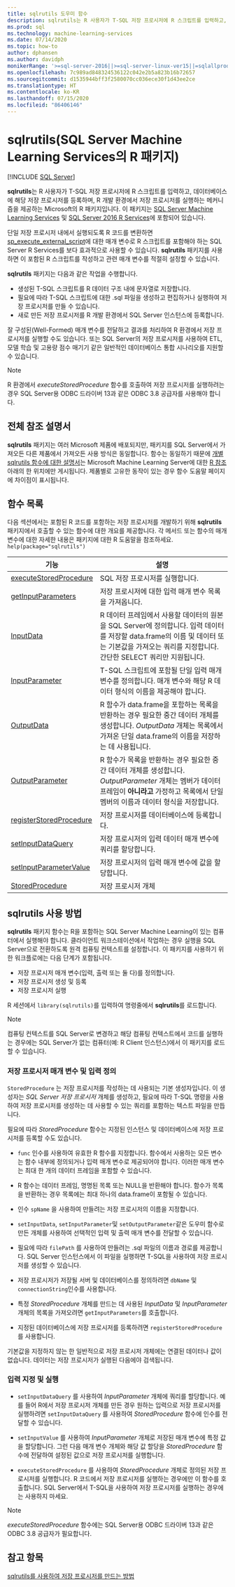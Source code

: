 ```yaml
---
title: sqlrutils 도우미 함수
description: sqlrutils는 R 사용자가 T-SQL 저장 프로시저에 R 스크립트를 입력하고, 데이터베이스에 해당 저장 프로시저를 등록하며, R 개발 환경에서 저장 프로시저를 실행하는 메커니즘을 제공하는 Microsoft의 R 패키지입니다. 이 패키지는 SQL Server Machine Learning Services 및 SQL Server 2016 R Services에 포함되어 있습니다.
ms.prod: sql
ms.technology: machine-learning-services
ms.date: 07/14/2020
ms.topic: how-to
author: dphansen
ms.author: davidph
monikerRange: '>=sql-server-2016||>=sql-server-linux-ver15||=sqlallproducts-allversions'
ms.openlocfilehash: 7c989ad848324536122c042e2b5a823b16b72657
ms.sourcegitcommit: d1535944bff3f2580070cc036ece30f1d43ee2ce
ms.translationtype: HT
ms.contentlocale: ko-KR
ms.lasthandoff: 07/15/2020
ms.locfileid: "86406146"
---
```

# <a name="sqlrutils-r-package-in-sql-server-machine-learning-services"></a>sqlrutils(SQL Server Machine Learning Services의 R 패키지)
 [!INCLUDE [SQL Server](../../includes/applies-to-version/sqlserver.md)]

**sqlrutils**는 R 사용자가 T-SQL 저장 프로시저에 R 스크립트를 입력하고, 데이터베이스에 해당 저장 프로시저를 등록하며, R 개발 환경에서 저장 프로시저를 실행하는 메커니즘을 제공하는 Microsoft의 R 패키지입니다. 이 패키지는 [SQL Server Machine Learning Services](../sql-server-machine-learning-services.md) 및 [SQL Server 2016 R Services](sql-server-r-services.md)에 포함되어 있습니다.

단일 저장 프로시저 내에서 실행되도록 R 코드를 변환하면 [sp_execute_external_script](../../relational-databases/system-stored-procedures/sp-execute-external-script-transact-sql.md)에 대한 매개 변수로 R 스크립트를 포함해야 하는 SQL Server R Services를 보다 효과적으로 사용할 수 있습니다. **sqlrutils** 패키지를 사용하면 이 포함된 R 스크립트를 작성하고 관련 매개 변수를 적절히 설정할 수 있습니다.

**sqlrutils** 패키지는 다음과 같은 작업을 수행합니다.

- 생성된 T-SQL 스크립트를 R 데이터 구조 내에 문자열로 저장합니다.
- 필요에 따라 T-SQL 스크립트에 대한 .sql 파일을 생성하고 편집하거나 실행하여 저장 프로시저를 만들 수 있습니다.
- 새로 만든 저장 프로시저를 R 개발 환경에서 SQL Server 인스턴스에 등록합니다.

잘 구성된(Well-Formed) 매개 변수를 전달하고 결과를 처리하여 R 환경에서 저장 프로시저를 실행할 수도 있습니다. 또는 SQL Server의 저장 프로시저를 사용하여 ETL, 모델 학습 및 고용량 점수 매기기 같은 일반적인 데이터베이스 통합 시나리오를 지원할 수 있습니다.

> [!NOTE]
> R 환경에서 *executeStoredProcedure* 함수를 호출하여 저장 프로시저를 실행하려는 경우 SQL Server용 ODBC 드라이버 13과 같은 ODBC 3.8 공급자를 사용해야 합니다.  
  
## <a name="full-reference-documentation"></a>전체 참조 설명서

**sqlrutils** 패키지는 여러 Microsoft 제품에 배포되지만, 패키지를 SQL Server에서 가져오든 다른 제품에서 가져오든 사용 방식은 동일합니다. 함수는 동일하기 때문에 [개별 sqlrutils 함수에 대한 설명서](https://docs.microsoft.com/machine-learning-server/r-reference/revoscaler/revoscaler)는 Microsoft Machine Learning Server에 대한 [R 참조](https://docs.microsoft.com/machine-learning-server/r-reference/introducing-r-server-r-package-reference) 아래의 한 위치에만 게시됩니다. 제품별로 고유한 동작이 있는 경우 함수 도움말 페이지에 차이점이 표시됩니다.

## <a name="functions-list"></a>함수 목록

다음 섹션에서는 포함된 R 코드를 포함하는 저장 프로시저를 개발하기 위해 **sqlrutils** 패키지에서 호출할 수 있는 함수에 대한 개요를 제공합니다. 각 메서드 또는 함수의 매개 변수에 대한 자세한 내용은 패키지에 대한 R 도움말을 참조하세요. `help(package="sqlrutils")`

|기능 | 설명 |
|------|-------------|
|[executeStoredProcedure](https://docs.microsoft.com/machine-learning-server/r-reference/sqlrutils/executestoredprocedure)| SQL 저장 프로시저를 실행합니다.|
|[getInputParameters](https://docs.microsoft.com/machine-learning-server/r-reference/sqlrutils/getinputparameters)| 저장 프로시저에 대한 입력 매개 변수 목록을 가져옵니다.| 
|[InputData](https://docs.microsoft.com/machine-learning-server/r-reference/sqlrutils/inputdata)| R 데이터 프레임에서 사용할 데이터의 원본을 SQL Server에 정의합니다. 입력 데이터를 저장할 data.frame의 이름 및 데이터 또는 기본값을 가져오는 쿼리를 지정합니다. 간단한 SELECT 쿼리만 지원됩니다. | 
|[InputParameter](https://docs.microsoft.com/machine-learning-server/r-reference/sqlrutils/inputparameter)| T-SQL 스크립트에 포함될 단일 입력 매개 변수를 정의합니다. 매개 변수와 해당 R 데이터 형식의 이름을 제공해야 합니다.| 
|[OutputData](https://docs.microsoft.com/machine-learning-server/r-reference/sqlrutils/outputdata)| R 함수가 data.frame을 포함하는 목록을 반환하는 경우 필요한 중간 데이터 개체를 생성합니다. *OutputData* 개체는 목록에서 가져온 단일 data.frame의 이름을 저장하는 데 사용됩니다.| 
|[OutputParameter](https://docs.microsoft.com/machine-learning-server/r-reference/sqlrutils/outputparameter) | R 함수가 목록을 반환하는 경우 필요한 중간 데이터 개체를 생성합니다. *OutputParameter* 개체는 멤버가 데이터 프레임이 **아니라고** 가정하고 목록에서 단일 멤버의 이름과 데이터 형식을 저장합니다. |
|[registerStoredProcedure](https://docs.microsoft.com/machine-learning-server/r-reference/sqlrutils/registerstoredprocedure) | 저장 프로시저를 데이터베이스에 등록합니다.|
|[setInputDataQuery](https://docs.microsoft.com/machine-learning-server/r-reference/sqlrutils/setinputdataquery)| 저장 프로시저의 입력 데이터 매개 변수에 쿼리를 할당합니다.| 
|[setInputParameterValue](https://docs.microsoft.com/machine-learning-server/r-reference/sqlrutils/setinputparametervalue)| 저장 프로시저의 입력 매개 변수에 값을 할당합니다.| 
|[StoredProcedure](https://docs.microsoft.com/machine-learning-server/r-reference/sqlrutils/storedprocedure)| 저장 프로시저 개체|


## <a name="how-to-use-sqlrutils"></a>sqlrutils 사용 방법

**sqlrutils** 패키지 함수는 R을 포함하는 SQL Server Machine Learning이 있는 컴퓨터에서 실행해야 합니다. 클라이언트 워크스테이션에서 작업하는 경우 실행을 SQL Server으로 전환하도록 원격 컴퓨팅 컨텍스트를 설정합니다. 이 패키지를 사용하기 위한 워크플로에는 다음 단계가 포함됩니다.

+ 저장 프로시저 매개 변수(입력, 출력 또는 둘 다)를 정의합니다. 
+ 저장 프로시저 생성 및 등록    
+ 저장 프로시저 실행  

R 세션에서 `library(sqlrutils)`를 입력하여 명령줄에서 **sqlrutils**를 로드합니다.

> [!Note]
> 컴퓨팅 컨텍스트를 SQL Server로 변경하고 해당 컴퓨팅 컨텍스트에서 코드를 실행하는 경우에는 SQL Server가 없는 컴퓨터(예: R Client 인스턴스)에서 이 패키지를 로드할 수 있습니다.


### <a name="define-stored-procedure-parameters-and-inputs"></a>저장 프로시저 매개 변수 및 입력 정의

`StoredProcedure` 는 저장 프로시저를 작성하는 데 사용되는 기본 생성자입니다. 이 생성자는 *SQL Server 저장 프로시저* 개체를 생성하고, 필요에 따라 T-SQL 명령을 사용하여 저장 프로시저를 생성하는 데 사용할 수 있는 쿼리를 포함하는 텍스트 파일을 만듭니다. 

필요에 따라 *StoredProcedure* 함수는 지정된 인스턴스 및 데이터베이스에 저장 프로시저를 등록할 수도 있습니다.

+ `func` 인수를 사용하여 유효한 R 함수를 지정합니다. 함수에서 사용하는 모든 변수는 함수 내부에 정의되거나 입력 매개 변수로 제공되어야 합니다. 이러한 매개 변수는 최대 한 개의 데이터 프레임을 포함할 수 있습니다.

+ R 함수는 데이터 프레임, 명명된 목록 또는 NULL을 반환해야 합니다. 함수가 목록을 반환하는 경우 목록에는 최대 하나의 data.frame이 포함될 수 있습니다.

+ 인수 `spName` 을 사용하여 만들려는 저장 프로시저의 이름을 지정합니다.

+ `setInputData`, `setInputParameter`및 `setOutputParameter`같은 도우미 함수로 만든 개체를 사용하여 선택적인 입력 및 출력 매개 변수를 전달할 수 있습니다.

+  필요에 따라 `filePath` 를 사용하여 만들려는 .sql 파일의 이름과 경로를 제공합니다. SQL Server 인스턴스에서 이 파일을 실행하면 T-SQL을 사용하여 저장 프로시저를 생성할 수 있습니다.

+ 저장 프로시저가 저장될 서버 및 데이터베이스를 정의하려면 `dbName` 및  `connectionString`인수를 사용합니다.

+ 특정 *StoredProcedure* 개체를 만드는 데 사용된 *InputData* 및 *InputParameter* 개체의 목록을 가져오려면 `getInputParameters`를 호출합니다. 

+ 지정된 데이터베이스에 저장 프로시저를 등록하려면 `registerStoredProcedure`를 사용합니다.

기본값을 지정하지 않는 한 일반적으로 저장 프로시저 개체에는 연결된 데이터나 값이 없습니다. 데이터는 저장 프로시저가 실행된 다음에야 검색됩니다. 

### <a name="specify-inputs-and-execute"></a>입력 지정 및 실행

+ `setInputDataQuery` 를 사용하여 *InputParameter* 개체에 쿼리를 할당합니다. 예를 들어 R에서 저장 프로시저 개체를 만든 경우 원하는 입력으로 저장 프로시저를 실행하려면 `setInputDataQuery` 를 사용하여 *StoredProcedure* 함수에 인수를 전달할 수 있습니다.

+ `setInputValue` 를 사용하여 *InputParameter* 개체로 저장된 매개 변수에 특정 값을 할당합니다. 그런 다음 매개 변수 개체와 해당 값 할당을 *StoredProcedure* 함수에 전달하여 설정된 값으로 저장 프로시저를 실행합니다.

+ `executeStoredProcedure` 를 사용하여 *StoredProcedure* 개체로 정의된 저장 프로시저를 실행합니다. R 코드에서 저장 프로시저를 실행하는 경우에만 이 함수를 호출합니다. SQL Server에서 T-SQL을 사용하여 저장 프로시저를 실행하는 경우에는 사용하지 마세요.

> [!NOTE]
> *executeStoredProcedure* 함수에는 SQL Server용 ODBC 드라이버 13과 같은 ODBC 3.8 공급자가 필요합니다.  

## <a name="see-also"></a>참고 항목

[sqlrutils를 사용하여 저장 프로시저를 만드는 방법](how-to-create-a-stored-procedure-using-sqlrutils.md)

